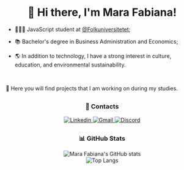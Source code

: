 <div align="center">
  <h1>👋 Hi there, I'm Mara Fabiana!</h1>
</div>

- 👩🏻‍💻 JavaScript student at [@Folkuniversitetet](https://www.folkuniversitetet.se/vara-skolor/yh-utbildningar/alla-yh-utbildningar/javascriptutvecklare-distans/);
- 📚 Bachelor's degree in Business Administration and Economics;
- 🌎 In addition to technology, I have a strong interest in culture, education, and environmental sustainability.
  

  <br/>
  
📌 Here you will find projects that I am working on during my studies.
  
## 
<div align="center">
  <h3>💬 Contacts</h3>
  <a href="https://www.linkedin.com/in/marabenevides/">
    <img src="https://img.shields.io/badge/LinkedIn-0077B5?style=for-the-badge&logo=linkedin&logoColor=white" alt="Linkedin"/>
  </a>
  <a href="mailto:marafabianalb@gmail.com">
    <img src="https://img.shields.io/badge/Gmail-D14836?style=for-the-badge&logo=gmail&logoColor=white" alt="Gmail"/>
  </a>
  <a href="https://discordapp.com/users/marafabiana">
    <img src="https://img.shields.io/badge/Discord-7289DA?style=for-the-badge&logo=discord&logoColor=white" alt="Discord"/>
  </a>
</div>


##
<div align="center">
  <h3>📊 GitHub Stats</h3>
  <img src="https://github-readme-stats.vercel.app/api?username=marafabiana&show_icons=true&theme=tokyonight" alt="Mara Fabiana's GitHub stats" />
  <br/>
  <img src="https://github-readme-stats.vercel.app/api/top-langs/?username=marafabiana&layout=compact&theme=tokyonight" alt="Top Langs" />
</div>




<!---
marafabiana/marafabiana is a ✨ special ✨ repository because its `README.md` (this file) appears on your GitHub profile.
You can click the Preview link to take a look at your changes.
--->

